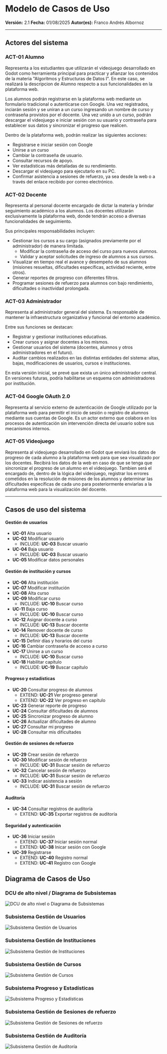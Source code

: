 # Modelo de Casos de Uso

**Versión:** 2.1
**Fecha:** 01/08/2025
**Autor(es):** Franco Andrés Albornoz

---

## Actores del sistema

### ACT-01 Alumno

Representa a los estudiantes que utilizarán el videojuego desarrollado en Godot como herramienta principal para practicar y afianzar los contenidos de la materia "Algoritmos y Estructuras de Datos I". En este caso, se realizará la descripcion de Alumno respecto a sus funcionalidades en la plataforma web.

Los alumnos podrán registrarse en la plataforma web mediante un formulario tradicional o autenticarse con Google. Una vez registrados, inciarán sesión y se uniran a un curso ingresando un nombre de curso y contraseña provistos por el docente. Una vez unido a un curso, podrán descargar el videojuego e iniciar sesión con su usuario y contraseña para establecer sus datos y sincronizar el progreso que realicen.

Dentro de la plataforma web, podrán realizar las siguientes acciones:

- Registrarse e iniciar sesión con Google
- Unirse a un curso
- Cambiar la contraseña de usuario.
- Consultar recursos de apoyo.
- Ver estadísticas más detalladas de su rendimiento.
- Descargar el videojuego para ejecutarlo en su PC.
- Confirmar asistencia a sesiones de refuerzo, ya sea desde la web o a través del enlace recibido por correo electrónico.

### ACT-02 Docente

Representa al personal docente encargado de dictar la materia y brindar seguimiento académico a los alumnos. Los docentes utilizarán exclusivamente la plataforma web, donde tendrán acceso a diversas funcionalidades de seguimiento.

Sus principales responsabilidades incluyen:

- Gestionar los cursos a su cargo (asignados previamente por el administrador) de manera limitada.
  - Modificar la contraseña de acceso del curso para nuevos alumnos.
  - Validar y aceptar solicitudes de ingreso de alumnos a sus cursos.
- Visualizar en tiempo real el avance y desempeño de sus alumnos (misiones resueltas, dificultades específicas, actividad reciente, entre otros).
- Generar reportes de progreso con diferentes filtros.
- Programar sesiones de refuerzo para alumnos con bajo rendimiento, dificultades o inactividad prolongada.

### ACT-03 Administrador

Representa al administrador general del sistema. Es responsable de mantener la infraestructura organizativa y funcional del entorno académico.

Entre sus funciones se destacan:

- Registrar y gestionar instituciones educativas.
- Crear cursos y asignar docentes a los mismos.
- Gestionar usuarios del sistema (docentes, alumnos y otros administradores en el futuro).
- Auditar cambios realizados en las distintas entidades del sistema: altas, bajas, modificaciones de usuarios, cursos e instituciones.

En esta versión inicial, se prevé que exista un único administrador central. En versiones futuras, podría habilitarse un esquema con administradores por institución.

### ACT-04 Google OAuth 2.0

Representa al servicio externo de autenticación de Google utilizado por la plataforma web para permitir el inicio de sesión o registro de alumnos mediante sus cuentas de Google. Es un actor externo que colabora en los procesos de autenticación sin intervención directa del usuario sobre sus mecanismos internos.

### ACT-05 Videojuego

Representa al videojuego desarrollado en Godot que enviará los datos de progreso de cada alumno a la plataforma web para que sea visualizado por los docentes. Recibirá los datos de la web en caso de que se tenga que sincronizar el progreso de un alumno en el videojuego. Tambien será el encargado de, dentro de la lógica del videojuego, registrar los errores cometidos en la resolución de misiones de los alumnos y determinar las dificultades específicas de cada uno para posteriormente enviarlas a la plataforma web para la visualización del docente.

---

## Casos de uso del sistema

#### Gestión de usuarios

- **UC-01** Alta usuario
- **UC-02** Modificar usuario
  - INCLUDE: **UC-03** Buscar usuario
- **UC-04** Baja usuario
  - INCLUDE: **UC-03** Buscar usuario
- **UC-05** Modificar datos personales

#### Gestión de institución y cursos

- **UC-06** Alta institución
- **UC-07** Modificar institución
- **UC-08** Alta curso
- **UC-09** Modificar curso
  - INCLUDE: **UC-10** Buscar curso
- **UC-11** Baja curso
  - INCLUDE: **UC-10** Buscar curso
- **UC-12** Asignar docente a curso
  - INCLUDE: **UC-13** Buscar docente
- **UC-14** Remover docente de curso
  - INCLUDE: **UC-13** Buscar docente
- **UC-15** Definir días y horarios del curso
- **UC-16** Cambiar contraseña de acceso a curso
- **UC-17** Unirse a un curso
  - INCLUDE: **UC-10** Buscar curso
- **UC-18** Habilitar capítulo
  - INCLUDE: **UC-19** Buscar capítulo

#### Progreso y estadísticas

- **UC-20** Consultar progreso de alumnos
  - EXTEND: **UC-21** Ver progreso general
  - EXTEND: **UC-22** Ver progreso en capítulo
- **UC-23** Generar reporte de progreso
- **UC-24** Consultar dificultades de alumnos
- **UC-25** Sincronizar progreso de alumno
- **UC-26** Actualizar dificultades de alumno
- **UC-27** Consultar mi progreso
- **UC-28** Consultar mis dificultades

#### Gestión de sesiones de refuerzo

- **UC-29** Crear sesión de refuerzo
- **UC-30** Modificar sesión de refuerzo
  - INCLUDE: **UC-31** Buscar sesión de refuerzo
- **UC-32** Cancelar sesión de refuerzo
  - INCLUDE: **UC-31** Buscar sesión de refuerzo
- **UC-33** Indicar asistencia a sesión
  - INCLUDE: **UC-31** Buscar sesión de refuerzo

#### Auditoría

- **UC-34** Consultar registros de auditoría
  - EXTEND: **UC-35** Exportar registros de auditoría

#### Seguridad y autenticación

- **UC-36** Iniciar sesión
  - EXTEND: **UC-37** Iniciar sesión normal
  - EXTEND: **UC-38** Inicar sesión con Google
- **UC-39** Registrarse
  - EXTEND: **UC-40** Registro normal
  - EXTEND: **UC-41** Registro con Google

## Diagrama de Casos de Uso

### DCU de alto nivel / Diagrama de Subsistemas

![DCU de alto nivel o Diagrama de Subsistemas](/docs/requisitos/casos-de-uso/diagrama-casos-de-uso/DCU_AltoNivel.png)

### Subsistema Gestión de Usuarios

![Subsistema Gestión de Usuarios](/docs/requisitos/casos-de-uso/diagrama-casos-de-uso/SUBSISTEMA_GestionUsuarios.png)

### Subsistema Gestión de Instituciones

![Subsistema Gestión de Instituciones](/docs/requisitos/casos-de-uso/diagrama-casos-de-uso/SUBSISTEMA_GestionInstituciones.png)

### Subsistema Gestión de Cursos

![Subsistema Gestión de Cursos](/docs/requisitos/casos-de-uso/diagrama-casos-de-uso/SUBSISTEMA_GestionCursos.png)

### Subsistema Progreso y Estadísticas

![Subsistema Progreso y Estadísticas](/docs/requisitos/casos-de-uso/diagrama-casos-de-uso/SUBSISTEMA_ProgresoEstadisticas.png)

### Subsistema Gestión de Sesiones de refuerzo

![Subsistema Gestión de Sesiones de refuerzo](/docs/requisitos/casos-de-uso/diagrama-casos-de-uso/SUBSISTEMA_GestionSesionesRefuerzo.png)

### Subsistema Gestión de Auditoría

![Subsistema Gestión de Auditoría](/docs/requisitos/casos-de-uso/diagrama-casos-de-uso/SUBSISTEMA_GestionAuditoria.png)

